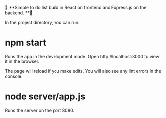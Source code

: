 📝 **Simple to do list build in React on frontend and Express.js on the backend. **📝

In the project directory, you can run:
# npm start
Runs the app in the development mode.
Open http://localhost:3000 to view it in the browser.

The page will reload if you make edits.
You will also see any lint errors in the console.

# node server/app.js
Runs the server on the port 8080.
